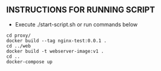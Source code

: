 ## INSTRUCTIONS FOR RUNNING SCRIPT

* Execute ./start-script.sh or run commands below
```
cd proxy/
docker build --tag nginx-test:0.0.1 .
cd ../web
docker build -t webserver-image:v1 .
cd ..
docker-compose up
```
